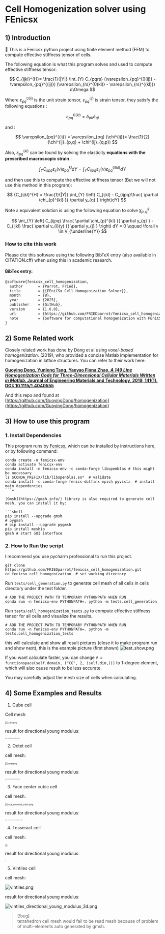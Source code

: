 # Cell Homogenization solver using FEnicsx

## 1) Introduction
🚀 This is a Fenicsx python project using finite element method (FEM) to compute effective stiffness tensor of cells. 

The following equation is what this program solves and used to compute effective stiffness tensor:

$$
C_{ijkl}^{H}= \frac{1}{|Y|} \int_{Y} C_{pqrs} (\varepsilon_{pq}^{0(ij)} -\varepsilon_{pq}^{(ij)}) (\varepsilon_{rs}^{0(kl)} - \varepsilon_{rs}^{(kl)}) d\Omega
$$

Where $\varepsilon_{pq}^{0(ij)}$  is the unit strain tensor, $\varepsilon_{pq}^{(ij)}$ is strain tensor, they satisfy the following equations : 

$$
\varepsilon_{pq}^{0(kl)} = \delta_{pk} \delta_{ql}
$$

and : 

$$
\varepsilon_{pq}^{(ij)} = \varepsilon_{pq} (\chi^{ij})= \frac{1}{2} (\chi^{ij}_{p,q} + \chi^{ij}_{q,p}) 
$$

Also, $\varepsilon_{pq}^{(kl)}$ can be found by solving the elasticity **equations with the prescribed macroscopic strain** : 

$$
\int_{Y} C_{ijpq} \varepsilon_{ij}(\nu) \varepsilon_{pq}^{kl} dY  = \int_{Y} C_{ijpq} \varepsilon_{ij}(\nu) \varepsilon_{pq}^{0(kl)} dY 
$$

and then use this to compute the effective stiffness tensor (But we will not use this method in this program): 

$$
{C_{ijkl}^{H} = \frac{1}{|Y|} \int_{Y} \left( C_{ijkl} - C_{ijpq}\frac{ \partial \chi_{p}^{kl} }{ \partial y_{q} }  \right)dY}
$$

Note a equivalent solution is using the following equation to solve $\chi^{ij}_{p,q}$ : 

$$
\int_{Y} \left( C_{ijpq} \frac{ \partial \chi_{p}^{kl} }{ \partial y_{q} }  - C_{ijkl} \frac{ \partial v_{i}(y) }{ \partial y_{j} } \right) dY  = 0 \qquad  \forall  v \in  V_{\underline{Y}}
$$

### How to cite this work
Please cite this software using the following BibTeX entry (also available in CITATION.cff) when using this in academic research.

#### BibTex entry:
```latex
@software{fenicsx_cell_homogenization,
  author       = {Parrot, Fried},
  title        = {{FEniCSx Cell Homogenization Solver}},
  month        = {8},
  year         = {2025},
  publisher    = {GitHub},
  version      = {1.0.0},
  url          = {https://github.com/FRIEDparrot/fenicsx_cell_homogenization},
  note         = {Software for computational homogenization with FEniCSx}
}
```

## 2) Some Related work 

Closely related work has done by Dong et al using *voxel-based homogenization*. (2019), who provided a concise Matlab implementation for homogenization in lattice structures. You can refer to their work here: 

[**Guoying Dong, Yunlong Tang, Yaoyao Fiona Zhao. _A 149 Line Homogenization Code for Three-Dimensional Cellular Materials Written in Matlab_. Journal of Engineering Materials and Technology, 2019, 141(1). DOI: 10.1115/1.4040555**](https://hal.science/hal-04096537/document)

And this repo and found at [https://github.com/GuoyingDong/homogenization](https://github.com/GuoyingDong/homogenization) 

## 3) How to use this program
### 1. Install Dependencies
This program runs by [Fenicsx](https://docs.fenicsproject.org/), which can be installed by instructions here, or by following command:
```shell
conda create -n fenicsx-env
conda activate fenicsx-env 
conda install -n fenicsx-env -c conda-forge libopenblas # this might be necessary  
ls $CONDA_PREFIX/lib/libopenblas.so*  # validate
conda install -c conda-forge fenics-dolfinx mpich pyvista  # install main dependencies 
```=

[Gmsh](https://gmsh.info/) library is also required to generate cell mesh, you can install it by:

```shell
pip install --upgrade gmsh 
# pygmsh
# pip install --upgrade pygmsh  
pip install meshio
gmsh # start GUI interface 
```

### 2. How to Run the script
I recommend you use pycharm professional to run this project. 

```shell
git clone https://github.com/FRIEDparrot/fenicsx_cell_homogenization.git
cd fenicsx_cell_homogenization  # set working directory  
```

Run `tests/cell_generation.py` to generate cell mesh of all cells in cells directory under the test folder. 
```shell
# ADD THE PROJECT PATH TO TEMPORARY PYTHONPATH WHEN RUN
conda run -n fenicsx-env PYTHONPATH=. python -m tests.cell_generation 
```

Run `tests/cell_homogenization_tests.py` to compute effective stiffness tensor for all cells and visualize the results. 
```shell
# ADD THE PROJECT PATH TO TEMPORARY PYTHONPATH WHEN RUN
conda run -n fenicsx-env PYTHONPATH=. python -m tests.cell_homogenization_tests 
```

this will calculate and show all result pictures (close it to make program run and show next), this is the example picture (first shown) 
![test_show.png](img/test_show.png)

If you want calculate faster, you can change `V = functionspace(self.domain, ("CG", 2, (self.dim,)))` to 1-degree element, which will also cause result to be less accurate.

You may carefully adjust the mesh size of cells when calculating. 

## 4) Some Examples and Results 

1. Cube cell  

Cell mesh: 

<img src="img/cube.png" alt="cube.png" style="zoom:50%;" />

result for directional young modulus: 

<img src="img/cube_directional_young_modulus_3d.png" alt="cube_directional_young_modulus_3d.png|200" style="zoom:15%;" />

2. Octet cell

cell mesh: 

<img src="img/octet.png" alt="octet.png" style="zoom:50%;" />

result for directional young modulus: 

<img src="img/octet_truss_directional_young_modulus_3d.png" alt="octet_truss_directional_young_modulus_3d.png" style="zoom: 15%;" />

3. Face center cubic cell 

cell mesh: 

<img src="img/face_centered_cubic.png" alt="face_centered_cubic.png" style="zoom: 50%;"/>

result for directional young modulus: 

<img src="img/face_centered_cubic_directional_young_modulus_3d.png" alt="face_centered_cubic_directional_young_modulus_3d.png" style="zoom:15%;" />

4. Tesseract cell

cell mesh: 

<img src="img/tesseract.png" style="zoom:50%;" />

result for directional young modulus: 

<img src="img/tesseract_directional_young_modulus_3d.png" style="zoom:15%;" />


5. Vintiles cell 

cell mesh:

![vintiles.png](img/vintiles.png)

result for directional young modulus:

![vintiles_directional_young_modulus_3d.png](img/vintiles_directional_young_modulus_3d.png)


> [!bug]  
> tetrahedron cell mesh would fail to be read mesh because of problem of multi-elements auto generated by gmsh. 
>
